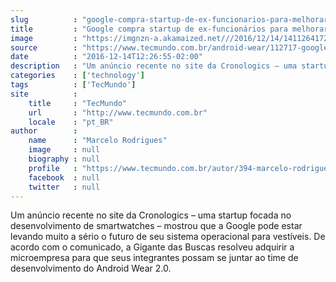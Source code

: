 ```yaml
---
slug          : "google-compra-startup-de-ex-funcionarios-para-melhorar-android-wear-2-0"
title         : "Google compra startup de ex-funcionários para melhorar Android Wear 2.0"
image         : "https://imgnzn-a.akamaized.net///2016/12/14/14112641722107-t1200x480.jpg"
source        : "https://www.tecmundo.com.br/android-wear/112717-google-compra-startup-ex-funcionarios-melhorar-android-wear-2-0.htm"
date          : "2016-12-14T12:26:55-02:00"
description   : "Um anúncio recente no site da Cronologics – uma startup focada no desenvolvimento de smartwatches – mostrou que a Google pode estar levando muito a sério o futuro de seu sistema operacional para vestíveis. De acordo com o comunicado, a Gigante das Buscas resolveu adquirir a microempresa para que seus integrantes possam se juntar ao time de desenvolvimento do Android Wear 2.0."
categories    : ['technology']
tags          : ['TecMundo']
site          :
    title     : "TecMundo"
    url       : "http://www.tecmundo.com.br"
    locale    : "pt_BR"
author        :
    name      : "Marcelo Rodrigues"
    image     : null
    biography : null
    profile   : "https://www.tecmundo.com.br/autor/394-marcelo-rodrigues/"
    facebook  : null
    twitter   : null
---
```


Um anúncio recente no site da Cronologics – uma startup focada no desenvolvimento de smartwatches – mostrou que a Google pode estar levando muito a sério o futuro de seu sistema operacional para vestíveis. De acordo com o comunicado, a Gigante das Buscas resolveu adquirir a microempresa para que seus integrantes possam se juntar ao time de desenvolvimento do Android Wear 2.0.
